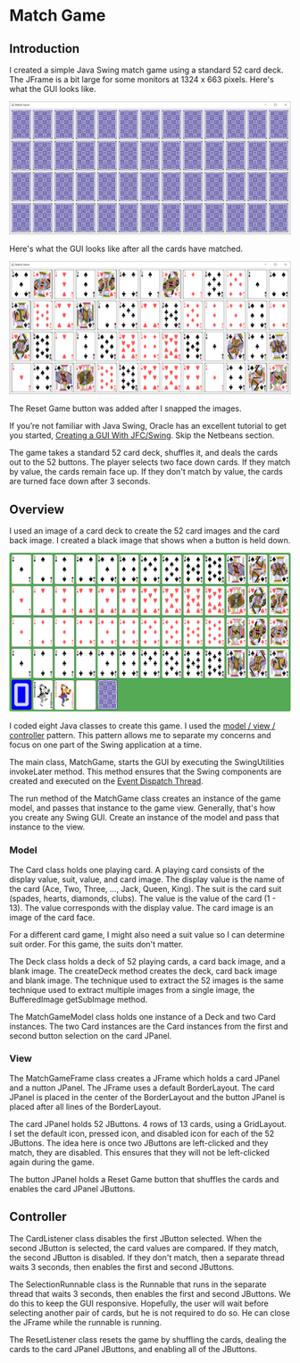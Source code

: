 # Match Game

## Introduction

I created a simple Java Swing match game using a standard 52 card deck.  The JFrame is a bit large for some monitors at 1324 x 663 pixels.  Here's what the GUI looks like.

![Match Game GUI](matchgame2.png)

Here's what the GUI looks like after all the cards have matched.

![Match Game GUI](matchgame1.png)

The Reset Game button was added after I snapped the images.

If you’re not familiar with Java Swing, Oracle has an excellent tutorial to get you started, [Creating a GUI With JFC/Swing](https://docs.oracle.com/javase/tutorial/uiswing/index.html). Skip the Netbeans section.

The game takes a standard 52 card deck, shuffles it, and deals the cards out to the 52 buttons.  The player selects two face down cards.  If they match by value, the cards remain face up.  If they don't match by value, the cards are turned face down after 3 seconds.

## Overview

I used an image of a card deck to create the 52 card images and the card back image.  I created a black image that shows when a button is held down.

![Deck of cards image](resources/deckofcards.png)

I coded eight Java classes to create this game.  I used the [model / view / controller](https://en.wikipedia.org/wiki/Model%E2%80%93view%E2%80%93controller) pattern.  This pattern allows me to separate my concerns and focus on one part of the Swing application at a time.

The main class, MatchGame, starts the GUI by executing the SwingUtilities invokeLater method.  This method ensures that the Swing components are created and executed on the [Event Dispatch Thread](https://docs.oracle.com/javase/tutorial/uiswing/concurrency/dispatch.html).

The run method of the MatchGame class creates an instance of the game model, and passes that instance to the game view.  Generally, that's how you create any Swing GUI.  Create an instance of the model and pass that instance to the view.

### Model

The Card class holds one playing card.  A playing card consists of the display value, suit, value, and card image.  The display value is the name of the card (Ace, Two, Three, ..., Jack, Queen, King).  The suit is the card suit (spades, hearts, diamonds, clubs).  The value is the value of the card (1 - 13).  The value corresponds with the display value.  The card image is an image of the card face.

For a different card game, I might also need a suit value so I can determine suit order.  For this game, the suits don't matter.

The Deck class holds a deck of 52 playing cards, a card back image, and a blank image.  The createDeck method creates the deck, card back image and blank image.  The technique used to extract the 52 images is the same technique used to extract multiple images from a single image, the BufferedImage getSubImage method. 

The MatchGameModel class holds one instance of a Deck and two Card instances.  The two Card instances are the Card instances from the first and second button selection on the card JPanel.

### View

The MatchGameFrame class creates a JFrame which holds a card JPanel and a nutton JPanel.  The JFrame uses a default BorderLayout.  The card JPanel is placed in the center of the BorderLayout and the button JPanel is placed after all lines of the BorderLayout.

The card JPanel holds 52 JButtons. 4 rows of 13 cards, using a GridLayout.  I set the default icon, pressed icon, and disabled icon for each of the 52 JButtons.  The idea here is once two JButtons are left-clicked and they match, they are disabled.  This ensures that they will not be left-clicked again during the game.

The button JPanel holds a Reset Game button that shuffles the cards and enables the card JPanel JButtons.

## Controller

The CardListener class disables the first JButton selected.  When the second JButton is selected, the card values are compared.  If they match, the second JButton is disabled.  If they don't match, then a separate thread waits 3 seconds, then enables the first and second JButtons.

The SelectionRunnable class is the Runnable that runs in the separate thread that waits 3 seconds, then enables the first and second JButtons.  We do this to keep the GUI responsive.  Hopefully, the user will wait before selecting another pair of cards, but he is not required to do so.  He can close the JFrame while the runnable is running.

The ResetListener class resets the game by shuffling the cards, dealing the cards to the card JPanel JButtons, and enabling all of the JButtons.
